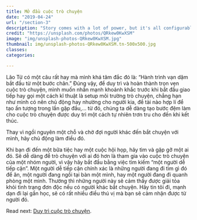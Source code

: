 ```yaml
---
title: Mở đầu cuộc trò chuyện
date: "2019-04-24"
url: "/section-3"
description: "Story comes with a lot of power, but it's all configurable: almost every extra feature is optional."
credit: "https://unsplash.com/photos/QRkew0KwXSM"
image: "img/unsplash-photos-QRkew0KwXSM.jpg"
thumbnail: img/unsplash-photos-QRkew0KwXSM.tn-500x500.jpg
classes:
categories:

---
```

Lão Tử có một câu rất hay mà mình khá tâm đắc đó là: “Hành trình vạn dặm bắt đầu từ một bước chân.” Đúng vậy, để duy trì và hoàn thành trọn vẹn cuộc trò chuyện, mình muốn nhấn mạnh khoảnh khắc trước khi bắt đầu giao tiếp hay gọi một cách kĩ thuật là setup môi trường trò chuyện, chẳng hạn như mình có nên chủ động hay nhường cho người kia, đề tài nào hợp lí để tạo ấn tượng trong lần gặp đầu,… từ đó, chúng ta dễ dàng tạo bước đệm làm cho cuộc trò chuyện được duy trì một cách tự nhiên trơn tru cho đến khi kết thúc.

Thay vì ngồi nguyên một chỗ và chờ đợi người khác đến bắt chuyện với mình, hãy chủ động làm điều đó.

Khi bạn đi đến một bữa tiệc hay một cuộc hội họp, hãy tìm và gặp gỡ một ai đó. Sẽ dễ dàng để trò chuyện với ai đó hơn là tham gia vào cuộc trò chuyện của một nhóm người, vì vậy hãy bắt đầu bằng việc tìm kiếm “một người dễ tiếp cận”. Một người dễ tiếp cận chính xác là những người đang đi tìm gì đó để ăn, một người đang ngồi tại bàn một mình, hay một người đang đi quanh phòng một mình. Thường thì những người này sẽ cảm thấy được giải tỏa khỏi tình trạng đơn độc nếu có người khác bắt chuyện. Hãy tin tôi đi, mạnh dạn đi lại gần học, sẽ có rất nhiều điều thú vị mà bạn sẽ cảm nhận được từ người đó.

Read next: [Duy trì cuộc trò chuyện](/section-4/).
